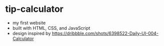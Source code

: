 # tip-calculator
- my first website
- built with HTML, CSS, and JavaScript
- design inspired by https://dribbble.com/shots/6398522-Daily-UI-004-Calculator
